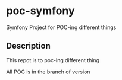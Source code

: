 # poc-symfony
Symfony Project for POC-ing different things

## Description
This repot is to poc-ing different thing

All POC is in the branch of version
